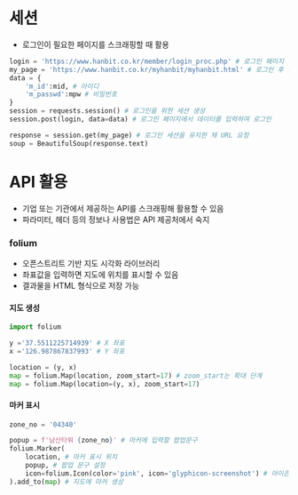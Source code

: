 # 세션
- 로그인이 필요한 페이지를 스크래핑할 때 활용
```python
login = 'https://www.hanbit.co.kr/member/login_proc.php' # 로그인 페이지
my_page = 'https://www.hanbit.co.kr/myhanbit/myhanbit.html' # 로그인 후 마이페이지
data = {
    'm_id':mid, # 아이디
    'm_passwd':mpw # 비밀번호
}
session = requests.session() # 로그인을 위한 세션 생성
session.post(login, data=data) # 로그인 페이지에서 데이터를 입력하여 로그인

response = session.get(my_page) # 로그인 세션을 유지한 채 URL 요청
soup = BeautifulSoup(response.text)
```

# API 활용
- 기업 또는 기관에서 제공하는 API를 스크래핑해 활용할 수 있음
- 파라미터, 헤더 등의 정보나 사용법은 API 제공처에서 숙지

### folium
- 오픈스트리트 기반 지도 시각화 라이브러리
- 좌표값을 입력하면 지도에 위치를 표시할 수 있음
- 결과물을 HTML 형식으로 저장 가능
#### 지도 생성
```python
import folium

y ='37.5511225714939' # X 좌표
x ='126.987867837993' # Y 좌표

location = (y, x)
map = folium.Map(location, zoom_start=17) # zoom_start는 확대 단계
map = folium.Map(location=(y, x), zoom_start=17)
```

#### 마커 표시
```python
zone_no = '04340'

popup = f'남산타워 {zone_no}' # 마커에 입력할 팝업문구
folium.Marker(
    location, # 마커 표시 위치
    popup, # 팝업 문구 설정
    icon=folium.Icon(color='pink', icon='glyphicon-screenshot') # 아이콘 모양 설정
).add_to(map) # 지도에 마커 생성
```
